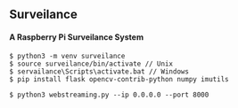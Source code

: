 ## Surveilance

#### A Raspberry Pi Surveilance System

```shell
$ python3 -m venv surveilance
$ source surveilance/bin/activate // Unix
$ servailance\Scripts\activate.bat // Windows
$ pip install flask opencv-contrib-python numpy imutils
```

```shell
$ python3 webstreaming.py --ip 0.0.0.0 --port 8000
```